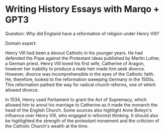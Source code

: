 # Writing History Essays with Marqo + GPT3


Question: Why did England have a reformation of religion under Henry VIII?

Domain expert:

Henry VIII had been a devout Catholic in his younger years. He had defended the Pope against the Protestant ideas published by Martin Luther, a German priest. Henry VIII loved his first wife, Catherine of Aragon, however her inability to produce a male heir made him seek divorce. However, divorce was incomprehensible in the eyes of the Catholic faith. He, therefore, looked to the reformation sweeping Germany in the 1500s. This reformation pathed the way for radical church reforms, one of which allowed divorce.

In 1534, Henry used Parliament to grant the Act of Supremacy, which allowed him to annul his marriage to Catherine as it made the monarch the head of the English Church. Some sources also highlight Anne Boleyn's influence over Henry VIII, who engaged in reformist thinking. It should also be highlighted the strength of the protestant movement and the criticism of the Catholic Church's wealth at the time.


